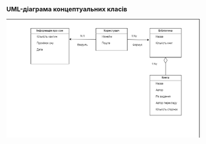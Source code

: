 ### UML-діаграма концептуальних класів
![](https://github.com/oleksandrblazhko/eai205-boychuk/blob/Laboratory-Work-7/2-SoftwareDesign/2.1-UMLConceptClasses./UMLConcept.png)
